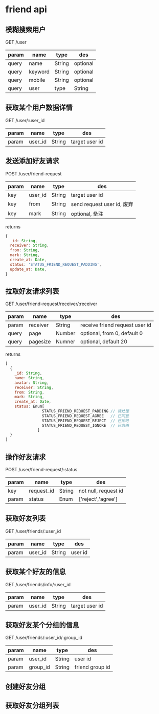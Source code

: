# friend api

## 模糊搜索用户
GET /user

param|name|type|des
-----|----|----|---
query|name|String|optional
query|keyword|String|optional
query|mobile|String|optional
query|user|type|String|not null,search user id

## 获取某个用户数据详情
GET /user/:user_id

param|name|type|des
-----|----|----|---
param|user_id|String|target user id

## 发送添加好友请求
POST /user/friend-request

param|name|type|des
-----|----|----|---
key|user_id|String|target user id
key|from|String|send request user id, 废弃
key|mark|String|optional, 备注

returns
```js
{
  _id: String,
  receiver: String,
  from: String,
  mark: String,
  create_at: Date,
  status: 'STATUS_FRIEND_REQUEST_PADDING',
  update_at: Date,
}
```

## 拉取好友请求列表
GET /user/friend-request/receiver/:receiver

param|name|type|des
-----|----|----|---
param|receiver|String|receive friend request user id
query|page|Number|optional, from 0, default 0
query|pagesize|Numner|optional, default 20

returns
```js
[
  {
    _id: String,
    name: String,
    avatar: String,
    receiver: String,
    from: String,
    mark: String,
    create_at: Date,
    status: Enum[
                STATUS_FRIEND_REQUEST_PADDING // 待处理
                STATUS_FRIEND_REQUEST_AGREE   // 已同意
                STATUS_FRIEND_REQUEST_REJECT  // 已拒绝
                STATUS_FRIEND_REQUEST_IGNORE  // 已忽略
              ]
  }
]
```

## 操作好友请求
POST /user/friend-request/:status

param|name|type|des
-----|----|----|---
key|request_id|String|not null, request id
param|status|Enum|['reject','agree']

## 获取好友列表
GET /user/friends/:user_id

param|name|type|des
-----|----|----|---
param|user_id|String|user id

## 获取某个好友的信息
GET /user/friends/info/:user_id

param|name|type|des
-----|----|----|---
param|user_id|String|target user id

## 获取好友某个分组的信息
GET /user/friends/:user_id/:group_id

param|name|type|des
-----|----|----|---
param|user_id|String|user id
param|group_id|String|friend group id

## 创建好友分组

## 获取好友分组列表